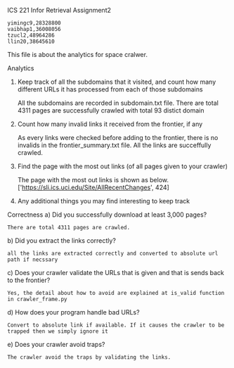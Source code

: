 ICS 221 Infor Retrieval Assignment2

	yimingc9,28328800
	vaibhap1,36008056
	tzucl2,48964286
	llin20,38645610


This file is about the analytics for space cralwer.

Analytics

1. Keep track of all the subdomains that it visited, and count how many different URLs it has
processed from each of those subdomains

	All the subdomains are recorded in subdomain.txt file. There are total 4311 pages are successfully crawled with total 93 distict domain

2. Count how many invalid links it received from the frontier, if any

	As every links were checked before adding to the frontier, there is no invalids in the frontier_summary.txt file. All the links are succeffully crawled.

3. Find the page with the most out links (of all pages given to your crawler)

	The page with the most out links is shown as below. 
	['https://sli.ics.uci.edu/Site/AllRecentChanges', 424]

4. Any additional things you may find interesting to keep track



Correctness
a) Did you successfully download at least 3,000 pages?

	There are total 4311 pages are crawled.

b) Did you extract the links correctly?
	
	all the links are extracted correctly and converted to absolute url path if necssary

c) Does your crawler validate the URLs that is given and that is sends back to the frontier?

	Yes, the detail about how to avoid are explained at is_valid function in crawler_frame.py

d) How does your program handle bad URLs?

	Convert to absolute link if available. If it causes the crawler to be trapped then we simply ignore it	
	
e) Does your crawler avoid traps?

	The crawler avoid the traps by validating the links.